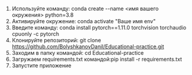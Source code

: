1. Используйте команду: conda create --name <имя вашего окружения> python=3.8
2. Активируйте окружение: conda activate "Ваше имя env"
3. Введите команду: conda install pytorch==1.11.0 torchvision torchaudio cpuonly -c pytorch
4. Клонируйте репозиторий: git clone https://github.com/BolyshkanovDanil/Educational-practice.git
5. Заходим в папку командой: cd Educational-practice
6. Загружаем requirements.txt командой:pip install -r requirements.txt
7. Запустите приложение
